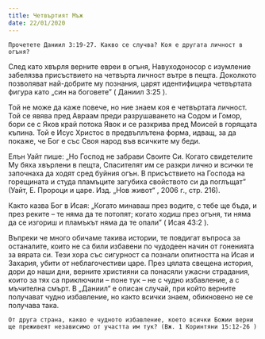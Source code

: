 ```yaml
---
title: Четвъртият Мъж
date: 22/01/2020
---
```


`Прочетете Даниил 3:19-27. Какво се случва? Коя е другата личност в огъня?`

След като хвърля верните евреи в огъня, Навуходоносор с изумление забелязва присъствието на четвърта личност вътре в пещта. Доколкото позволяват най-добрите му познания, царят идентифицира четвъртата фигура като „син на боговете” ( Даниил 3:25 ).

Той не може да каже повече, но ние знаем коя е четвъртата личност. Той се явява пред Авраам преди разрушаването на Содом и Гомор, бори се с Яков край потока Явок и се разкрива пред Моисей в горящата къпина. Той е Исус Христос в предвъплътена форма, идващ, за да покаже, че Бог е със Своя народ във всичките му беди.

Елън Уайт пише: „Но Господ не забрави Своите Си. Когато свидетелите Му бяха хвърлени в пещта, Спасителят им се разкри лично и всички те започнаха да ходят сред буйния огън. В присъствието на Господа на горещината и студа пламъците загубиха свойството си да поглъщат” (Уайт, Е. Пророци и царе. Изд. „Нов живот“ , 2006 г., стр. 216).

Както казва Бог в Исая: „Когато минаваш през водите, с тебе ще бъда, и през реките – те няма да те потопят; когато ходиш през огъня, ти няма да се изгориш и пламъкът няма да те опали” ( Исая 43:2 ).

Въпреки че много обичаме такива истории, те повдигат въпроса за останалите, които не са били избавени по чудодеен начин от гоненията за вярата си. Тези хора със сигурност са познали опитността на Исая и Захария, убити от неблагочестиви царе. През цялата свещена история, дори до наши дни, верните християни са понасяли ужасни страдания, които за тях са приключили – поне тук – не с чудно избавление, а с мъчителна смърт. В „Даниил“ е описан случай, при който верните получават чудно избавление, но както всички знаем, обикновено не се получава така.

`От друга страна, какво е чудното избавление, което всички Божии верни ще преживеят независимо от участта им тук? (Вж. 1 Коринтяни 15:12-26 )`